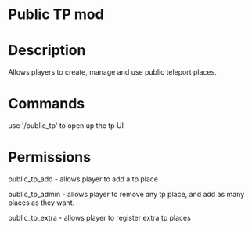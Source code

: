 # Public TP mod

# Description
Allows players to create, manage and use public teleport places.

# Commands
use '/public_tp' to open up the tp UI

# Permissions
public_tp_add - allows player to add a tp place

public_tp_admin - allows player to remove any tp place, and add as many places as they want.

public_tp_extra - allows player to register extra tp places